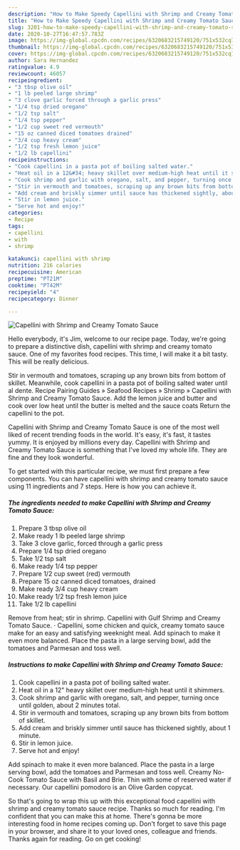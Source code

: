 ```yaml
---
description: "How to Make Speedy Capellini with Shrimp and Creamy Tomato Sauce"
title: "How to Make Speedy Capellini with Shrimp and Creamy Tomato Sauce"
slug: 3201-how-to-make-speedy-capellini-with-shrimp-and-creamy-tomato-sauce
date: 2020-10-27T16:47:57.783Z
image: https://img-global.cpcdn.com/recipes/6320683215749120/751x532cq70/capellini-with-shrimp-and-creamy-tomato-sauce-recipe-main-photo.jpg
thumbnail: https://img-global.cpcdn.com/recipes/6320683215749120/751x532cq70/capellini-with-shrimp-and-creamy-tomato-sauce-recipe-main-photo.jpg
cover: https://img-global.cpcdn.com/recipes/6320683215749120/751x532cq70/capellini-with-shrimp-and-creamy-tomato-sauce-recipe-main-photo.jpg
author: Sara Hernandez
ratingvalue: 4.9
reviewcount: 46057
recipeingredient:
- "3 tbsp olive oil"
- "1 lb peeled large shrimp"
- "3 clove garlic forced through a garlic press"
- "1/4 tsp dried oregano"
- "1/2 tsp salt"
- "1/4 tsp pepper"
- "1/2 cup sweet red vermouth"
- "15 oz canned diced tomatoes drained"
- "3/4 cup heavy cream"
- "1/2 tsp fresh lemon juice"
- "1/2 lb capellini"
recipeinstructions:
- "Cook capellini in a pasta pot of boiling salted water."
- "Heat oil in a 12&#34; heavy skillet over medium-high heat until it shimmers."
- "Cook shrimp and garlic with oregano, salt, and pepper, turning once until golden, about 2 minutes total."
- "Stir in vermouth and tomatoes, scraping up any brown bits from bottom of skillet."
- "Add cream and briskly simmer until sauce has thickened sightly, about 1 minute."
- "Stir in lemon juice."
- "Serve hot and enjoy!"
categories:
- Recipe
tags:
- capellini
- with
- shrimp

katakunci: capellini with shrimp 
nutrition: 216 calories
recipecuisine: American
preptime: "PT21M"
cooktime: "PT42M"
recipeyield: "4"
recipecategory: Dinner

---
```



![Capellini with Shrimp and Creamy Tomato Sauce](https://img-global.cpcdn.com/recipes/6320683215749120/751x532cq70/capellini-with-shrimp-and-creamy-tomato-sauce-recipe-main-photo.jpg)

Hello everybody, it's Jim, welcome to our recipe page. Today, we're going to prepare a distinctive dish, capellini with shrimp and creamy tomato sauce. One of my favorites food recipes. This time, I will make it a bit tasty. This will be really delicious.

Stir in vermouth and tomatoes, scraping up any brown bits from bottom of skillet. Meanwhile, cook capellini in a pasta pot of boiling salted water until al dente. Recipe Pairing Guides » Seafood Recipes » Shrimp » Capellini with Shrimp and Creamy Tomato Sauce. Add the lemon juice and butter and cook over low heat until the butter is melted and the sauce coats Return the capellini to the pot.

Capellini with Shrimp and Creamy Tomato Sauce is one of the most well liked of recent trending foods in the world. It's easy, it's fast, it tastes yummy. It is enjoyed by millions every day. Capellini with Shrimp and Creamy Tomato Sauce is something that I've loved my whole life. They are fine and they look wonderful.


To get started with this particular recipe, we must first prepare a few components. You can have capellini with shrimp and creamy tomato sauce using 11 ingredients and 7 steps. Here is how you can achieve it.

<!--inarticleads1-->

##### The ingredients needed to make Capellini with Shrimp and Creamy Tomato Sauce:

1. Prepare 3 tbsp olive oil
1. Make ready 1 lb peeled large shrimp
1. Take 3 clove garlic, forced through a garlic press
1. Prepare 1/4 tsp dried oregano
1. Take 1/2 tsp salt
1. Make ready 1/4 tsp pepper
1. Prepare 1/2 cup sweet (red) vermouth
1. Prepare 15 oz canned diced tomatoes, drained
1. Make ready 3/4 cup heavy cream
1. Make ready 1/2 tsp fresh lemon juice
1. Take 1/2 lb capellini


Remove from heat; stir in shrimp. Capellini with Gulf Shrimp and Creamy Tomato Sauce. · Capellini, some chicken and quick, creamy tomato sauce make for an easy and satisfying weeknight meal. Add spinach to make it even more balanced. Place the pasta in a large serving bowl, add the tomatoes and Parmesan and toss well. 

<!--inarticleads2-->

##### Instructions to make Capellini with Shrimp and Creamy Tomato Sauce:

1. Cook capellini in a pasta pot of boiling salted water.
1. Heat oil in a 12&#34; heavy skillet over medium-high heat until it shimmers.
1. Cook shrimp and garlic with oregano, salt, and pepper, turning once until golden, about 2 minutes total.
1. Stir in vermouth and tomatoes, scraping up any brown bits from bottom of skillet.
1. Add cream and briskly simmer until sauce has thickened sightly, about 1 minute.
1. Stir in lemon juice.
1. Serve hot and enjoy!


Add spinach to make it even more balanced. Place the pasta in a large serving bowl, add the tomatoes and Parmesan and toss well. Creamy No-Cook Tomato Sauce with Basil and Brie. Thin with some of reserved water if necessary. Our capellini pomodoro is an Olive Garden copycat. 

So that's going to wrap this up with this exceptional food capellini with shrimp and creamy tomato sauce recipe. Thanks so much for reading. I'm confident that you can make this at home. There's gonna be more interesting food in home recipes coming up. Don't forget to save this page in your browser, and share it to your loved ones, colleague and friends. Thanks again for reading. Go on get cooking!
